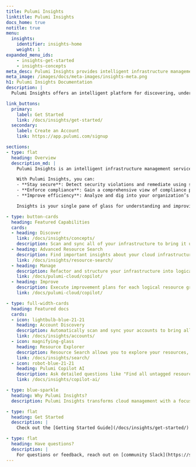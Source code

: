 ```yaml
---
title: Pulumi Insights
linktitle: Pulumi Insights
docs_home: true
notitle: true
menu:
  insights:
    identifier: insights-home
    weight: 1
expanded_menu_ids:
    - insights-get-started
    - insights-concepts
meta_desc: Pulumi Insights provides intelligent infrastructure management with AI-powered, asset management, and compliance remediation across all your cloud resources.
meta_image: /images/docs/meta-images/insights-meta.png
h1: Pulumi Insights Documentation
description: |
  Pulumi Insights offers an intelligent platform for discovering, understanding, and managing cloud infrastructure with AI-powered asset and compliance management.

link_buttons:
  primary:
    label: Get Started
    link: /docs/insights/get-started/
  secondary:
    label: Create an Account
    link: https://app.pulumi.com/signup

sections:
- type: flat
  heading: Overview
  description_md: |
    Pulumi Insights is an intelligent infrastructure management service to discover, understand, manage, and improve any cloud infrastructure, including resources not provisioned by Pulumi IaC such as AWS CloudFormation, Microsoft ARM, HashiCorp Terraform, or even manually. Insights improves security, compliance, and efficiency through AI-powered asset and compliance management.

    With Pulumi Insights, you can:
    - **Stay secure**: Detect security violations and remediate using security best practices.
    - **Enforce compliance**: Gain a comprehensive view of compliance policy violations across your organization and automate remediation.
    - **Improve efficiency**: Analyze and dig into your organization’s cloud usage and trends to optimize costs and improve productivity.

    Insights is your single pane of glass for understanding and improving your cloud infrastructure.

- type: button-cards
  heading: Featured Capabilities
  cards:
  - heading: Discover
    link: /docs/insights/concepts/
    description: Scan and sync all of your infrastructure to bring it under a single pane of glass, so you can understand the structure and status of your cloud footprint.
  - heading: Advanced Resource Search
    description: Find important insights about your cloud infrastructure using structured queries or natural language Pulumi AI assist to quickly locate resources.
    link: /docs/insights/resource-search/
  - heading: Manage
    description: Refactor and structure your infrastructure into logical resource groups that map key insights with business needs.
    link: /docs/pulumi-cloud/copilot/
  - heading: Improve
    description: Execute improvement plans for each logical resource group to support business priorities.
    link: /docs/pulumi-cloud/copilot/

- type: full-width-cards
  heading: Featured docs
  cards:
  - icon: lightbulb-blue-21-21
    heading: Account Discovery
    description: Automatically scan and sync your accounts to bring all cloud resources into the Insights platform.
    link: /docs/insights/accounts/
  - icon: magnifying-glass
    heading: Resource Explorer
    description: Resource Search allows you to explore your resources, stacks and projects in detail.
    link: /docs/insights/search/
  - icon: robot-blue-21-21
    heading: Pulumi Copilot AI
    description: Ask detailed questions like "Find all untagged resources in AWS" to uncover insights and actionable recommendations.
    link: /docs/insights/copilot-ai/

- type: blue-sparkle
  heading: Why Pulumi Insights?
  description: Pulumi Insights transforms cloud management with a focus on security, compliance, and efficiency. By discovering resources across multiple providers and accounts, it simplifies managing complex cloud environments, helping teams make informed business decisions and moving their projects forward.

- type: flat
  heading: Get Started
  description: |
    Check out the [Getting Started Guide](/docs/insights/get-started/) to set up Pulumi Insights and explore its powerful features.

- type: flat
  heading: Have questions?
  description: |
    For questions or feedback, reach out on [community Slack](https://slack.pulumi.com), [GitHub](https://github.com/pulumi), or [contact support](/support/).
---
```

